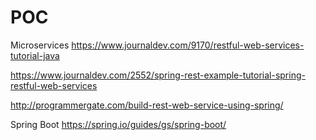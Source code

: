 # POC
Microservices 
https://www.journaldev.com/9170/restful-web-services-tutorial-java

https://www.journaldev.com/2552/spring-rest-example-tutorial-spring-restful-web-services

http://programmergate.com/build-rest-web-service-using-spring/



Spring Boot 
https://spring.io/guides/gs/spring-boot/

